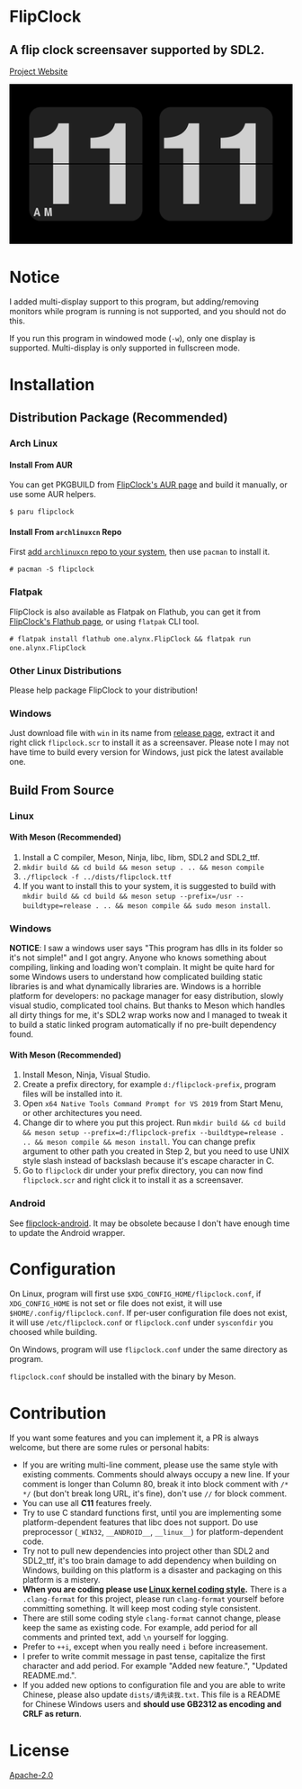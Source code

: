 FlipClock
=========

A flip clock screensaver supported by SDL2.
-------------------------------------------

[Project Website](https://flipclock.alynx.one)

![Screenshot](screenshot.png)

# Notice

I added multi-display support to this program, but adding/removing monitors while program is running is not supported, and you should not do this.

If you run this program in windowed mode (`-w`), only one display is supported. Multi-display is only supported in fullscreen mode.

# Installation

## Distribution Package (Recommended)

### Arch Linux

#### Install From AUR

You can get PKGBUILD from [FlipClock's AUR page](https://aur.archlinux.org/packages/flipclock/) and build it manually, or use some AUR helpers.

```
$ paru flipclock
```

#### Install From `archlinuxcn` Repo

First [add `archlinuxcn` repo to your system](https://www.archlinuxcn.org/archlinux-cn-repo-and-mirror/), then use `pacman` to install it.

```
# pacman -S flipclock
```

### Flatpak

FlipClock is also available as Flatpak on Flathub, you can get it from [FlipClock's Flathub page](https://flathub.org/apps/details/one.alynx.FlipClock), or using `flatpak` CLI tool.

```
# flatpak install flathub one.alynx.FlipClock && flatpak run one.alynx.FlipClock
```

### Other Linux Distributions

Please help package FlipClock to your distribution!

### Windows

Just download file with `win` in its name from [release page](https://github.com/AlynxZhou/flipclock/releases/), extract it and right click `flipclock.scr` to install it as a screensaver. Please note I may not have time to build every version for Windows, just pick the latest available one.

## Build From Source

### Linux

#### With Meson (Recommended)

1. Install a C compiler, Meson, Ninja, libc, libm, SDL2 and SDL2_ttf.
2. `mkdir build && cd build && meson setup . .. && meson compile`
3. `./flipclock -f ../dists/flipclock.ttf`
4. If you want to install this to your system, it is suggested to build with `mkdir build && cd build && meson setup --prefix=/usr --buildtype=release . .. && meson compile && sudo meson install`.

### Windows

**NOTICE**: I saw a windows user says "This program has dlls in its folder so it's not simple!" and I got angry. Anyone who knows something about compiling, linking and loading won't complain. It might be quite hard for some Windows users to understand how complicated building static libraries is and what dynamically libraries are. Windows is a horrible platform for developers: no package manager for easy distribution, slowly visual studio, complicated tool chains. But thanks to Meson which handles all dirty things for me, it's SDL2 wrap works now and I managed to tweak it to build a static linked program automatically if no pre-built dependency found.

#### With Meson (Recommended)

1. Install Meson, Ninja, Visual Studio.
2. Create a prefix directory, for example `d:/flipclock-prefix`, program files will be installed into it.
3. Open `x64 Native Tools Command Prompt for VS 2019` from Start Menu, or other architectures you need.
4. Change dir to where you put this project. Run `mkdir build && cd build && meson setup --prefix=d:/flipclock-prefix --buildtype=release . .. && meson compile && meson install`. You can change prefix argument to other path you created in Step 2, but you need to use UNIX style slash instead of backslash because it's escape character in C.
5. Go to `flipclock` dir under your prefix directory, you can now find `flipclock.scr` and right click it to install it as a screensaver.

### Android

See [flipclock-android](https://github.com/AlynxZhou/flipclock-android/). It may be obsolete because I don't have enough time to update the Android wrapper.

# Configuration

On Linux, program will first use `$XDG_CONFIG_HOME/flipclock.conf`, if `XDG_CONFIG_HOME` is not set or file does not exist, it will use `$HOME/.config/flipclock.conf`. If per-user configuration file does not exist, it will use `/etc/flipclock.conf` or `flipclock.conf` under `sysconfdir` you choosed while building.

On Windows, program will use `flipclock.conf` under the same directory as program.

`flipclock.conf` should be installed with the binary by Meson.

# Contribution

If you want some features and you can implement it, a PR is always welcome, but there are some rules or personal habits:

- If you are writing multi-line comment, please use the same style with existing comments. Comments should always occupy a new line. If your comment is longer than Column 80, break it into block comment with `/* */` (but don't break long URL, it's fine), don't use `//` for block comment.
- You can use all **C11** features freely.
- Try to use C standard functions first, until you are implementing some platform-dependent features that libc does not support. Do use preprocessor (`_WIN32`, `__ANDROID__`, `__linux__`) for platform-dependent code.
- Try not to pull new dependencies into project other than SDL2 and SDL2_ttf, it's too brain damage to add dependency when building on Windows, building on this platform is a disaster and packaging on this platform is a mistery.
- **When you are coding please use [Linux kernel coding style](https://www.kernel.org/doc/html/v4.10/process/coding-style.html).** There is a `.clang-format` for this project, please run `clang-format` yourself before committing something. It will keep most coding style consistent.
- There are still some coding style `clang-format` cannot change, please keep the same as existing code. For example, add period for all comments and printed text, add `\n` yourself for logging.
- Prefer to `++i`, except when you really need `i` before increasement.
- I prefer to write commit message in past tense, capitalize the first character and add period. For example "Added new feature.", "Updated README.md.".
- If you added new options to configuration file and you are able to write Chinese, please also update `dists/请先读我.txt`. This file is a README for Chinese Windows users and **should use GB2312 as encoding and CRLF as return**.

# License

[Apache-2.0](./LICENSE)
